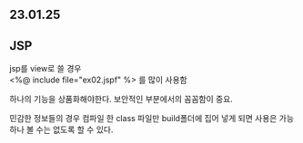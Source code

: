 ## 23.01.25

## JSP

jsp를 view로 쓸 경우   
<%@ include file="ex02.jspf" %>  를 많이 사용함

하나의 기능을 상품화해야한다.
보안적인 부분에서의 꼼꼼함이 중요.

민감한 정보들의 경우 컴파일 한 class 파일만 build폴더에 집어 넣게 되면 사용은 가능하나 볼 수는 없도록 할 수 있다.
